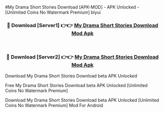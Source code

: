 #My Drama Short Stories Download [APK-MOD] - APK Unlocked - [Unlimited Coins No Watermark Premium] blyui



<div align="center">

<h3>🔴 Download [Server1] 👉👉 <a href="https://momento.my/?title=My_Drama_Short_Stories_Download">My Drama Short Stories Download Mod Apk</a></h3><br>

<h3>🔴 Download [Server2] 👉👉 <a href="https://momento.my/?title=My_Drama_Short_Stories_Download">My Drama Short Stories Download Mod Apk</a></h3>
</div>



Download My Drama Short Stories Download beta APK Unlocked

Free My Drama Short Stories Download beta APK Unlocked [Unlimited Coins No Watermark Premium]

Download My Drama Short Stories Download beta APK Unlocked [Unlimited Coins No Watermark Premium] Mod For Android

